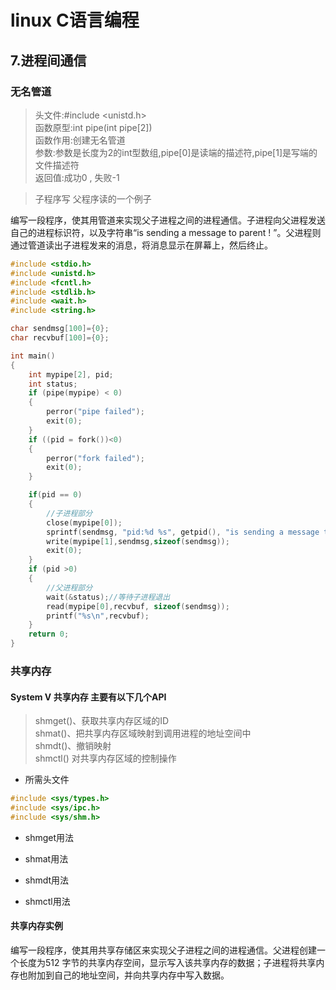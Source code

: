# linux C语言编程


## 7.进程间通信
### 无名管道
>头文件:#include <unistd.h>  
函数原型:int pipe(int pipe[2])  
函数作用:创建无名管道  
参数:参数是长度为2的int型数组,pipe[0]是读端的描述符,pipe[1]是写端的文件描述符  
返回值:成功0 , 失败-1  


>子程序写 父程序读的一个例子  

编写一段程序，使其用管道来实现父子进程之间的进程通信。子进程向父进程发送自己的进程标识符，以及字符串“is sending a message to parent ! ”。父进程则通过管道读出子进程发来的消息，将消息显示在屏幕上，然后终止。
```c
#include <stdio.h>
#include <unistd.h>
#include <fcntl.h>
#include <stdlib.h>
#include <wait.h>
#include <string.h>

char sendmsg[100]={0};
char recvbuf[100]={0};

int main()
{
    int mypipe[2], pid;
    int status;
    if (pipe(mypipe) < 0)
    {
        perror("pipe failed");
        exit(0);
    }
    if ((pid = fork())<0)
    {
        perror("fork failed");
        exit(0);
    }

    if(pid == 0)
    {
        //子进程部分
        close(mypipe[0]);
        sprintf(sendmsg, "pid:%d %s", getpid(), "is sending a message to parent !");
        write(mypipe[1],sendmsg,sizeof(sendmsg));
        exit(0);
    }
    if (pid >0)
    {
        //父进程部分
        wait(&status);//等待子进程退出
        read(mypipe[0],recvbuf, sizeof(sendmsg));
        printf("%s\n",recvbuf);
    }
    return 0;
}
```

### 共享内存
#### System V 共享内存 主要有以下几个API
> shmget()、获取共享内存区域的ID  
shmat()、把共享内存区域映射到调用进程的地址空间中  
shmdt()、撤销映射  
shmctl() 对共享内存区域的控制操作  

- 所需头文件
```c
#include <sys/types.h>
#include <sys/ipc.h>
#include <sys/shm.h>
```

- shmget用法

- shmat用法

- shmdt用法

- shmctl用法

#### 共享内存实例
编写一段程序，使其用共享存储区来实现父子进程之间的进程通信。父进程创建一个长度为512 字节的共享内存空间，显示写入该共享内存的数据；子进程将共享内存也附加到自己的地址空间，并向共享内存中写入数据。
```c

```






